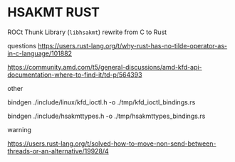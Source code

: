 # HSAKMT RUST

ROCt Thunk Library (`libhsakmt`) rewrite from C to Rust



questions
https://users.rust-lang.org/t/why-rust-has-no-tilde-operator-as-in-c-language/101882

https://community.amd.com/t5/general-discussions/amd-kfd-api-documentation-where-to-find-it/td-p/564393


other

bindgen ./include/linux/kfd_ioctl.h -o ./tmp/kfd_ioctl_bindings.rs

bindgen ./include/hsakmttypes.h -o ./tmp/hsakmttypes_bindings.rs


warning

https://users.rust-lang.org/t/solved-how-to-move-non-send-between-threads-or-an-alternative/19928/4
